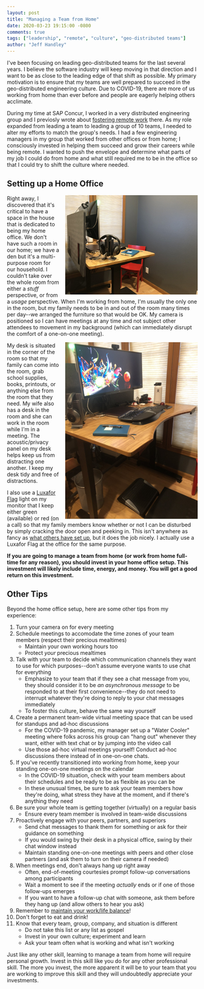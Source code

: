 ```yaml
---
layout: post
title: "Managing a Team from Home"
date: 2020-03-23 19:15:00 -0800
comments: true
tags: ["leadership", "remote", "culture", "geo-distributed teams"]
author: "Jeff Handley"
---
```

I've been focusing on leading geo-distributed teams for the last several years. I believe the software industry will keep moving in that direction and I want to be as close to the leading edge of that shift as possible. My primary motivation is to ensure that my teams are well prepared to succeed in the geo-distributed engineering culture. Due to COVID-19, there are more of us working from home than ever before and people are eagerly helping others acclimate.

During my time at SAP Concur, I worked in a very distributed engineering group and I previosly wrote about [fostering remote work](https://jeffhandley.com/2018-10-21/fostering-remote-work) there. As my role expanded from leading a team to leading a group of 10 teams, I needed to alter my efforts to match the group's needs. I had a few engineering managers in my group that worked from other offices or from home; I consciously invested in helping them succeed and grow their careers while being remote. I wanted to push the envelope and determine what parts of my job I could do from home and what still required me to be in the office so that I could try to shift the culture where needed.

## Setting up a Home Office

<img src="/img/postimages/2020-03-23-managing-a-team-from-home/home-office-desk-back.jpg" style="float:right; margin-left: 1em; width: 350px;" alt="My desk is situated in the corner of the room" />

Right away, I discovered that it's critical to have a space in the house that is dedicated to being my home office. We don't have such a room in our home; we have a den but it's a multi-purpose room for our household. I couldn't take over the whole room from either a _stuff_ perspective, or from a _usage_ perspective. When I'm working from home, I'm usually the only one in the room, but my family needs to be in and out of the room many times per day--we arranged the furniture so that would be OK. My camera is positioned so I can have meetings at any time and not subject other attendees to movement in my background (which can immediately disrupt the comfort of a one-on-one meeting).

<img src="/img/postimages/2020-03-23-managing-a-team-from-home/home-office-desk-front.jpg" style="float:right; margin-left: 1em; width: 350px;" alt="I keep my desk tidy and free of distractions" />

My desk is situated in the corner of the room so that my family can come into the room, grab school supplies, books, printouts, or anything else from the room that they need. My wife also has a desk in the room and she can work in the room while I'm in a meeting. The acoustic/privacy panel on my desk helps keep us from distracting one another. I keep my desk tidy and free of distractions.

I also use a [Luxafor Flag](https://luxafor.com/flag-usb-busylight-availability-indicator/) light on my monitor that I keep either green (available) or red (on a call) so that my family members know whether or not I can be disturbed by simply cracking the door open and peeking in. This isn't anywhere as fancy as [what others have set up](https://www.hanselman.com/blog/IsDaddyOnACallABusyLightPresenceIndicatorForLyncForMyHomeOffice.aspx), but it does the job nicely. I actually use a Luxafor Flag at the office for the same purpose.

**If you are going to manage a team from home (or work from home full-time for any reason), you should invest in your home office setup. This investment will likely include time, energy, and money. You will get a good return on this investment.**

## Other Tips

Beyond the home office setup, here are some other tips from my experience:

1. Turn your camera on for every meeting
1. Schedule meetings to accomodate the time zones of your team members (respect their precious mealtimes)
    * Maintain your own working hours too
    * Protect *your* precious mealtimes
1. Talk with your team to decide which communication channels they want to use for which purposes--don't assume everyone wants to use chat for everything
    * Emphasize to your team that if they see a chat message from you, they should consider it to be _an asynchronous message_ to be responded to at their first convenience--they do not need to interrupt whatever they're doing to reply to your chat messages immediately
    * To foster this culture, behave the same way yourself
1. Create a permanent team-wide virtual meeting space that can be used for standups and ad-hoc discussions
    * For the COVID-19 pandemic, my manager set up a "Water Cooler" meeting where folks across his group can "hang out" whenever they want, either with text chat or by jumping into the video call
    * Use those ad-hoc virtual meetings yourself! Conduct ad-hoc discussions there instead of in one-on-one chats.
1. If you've recently transitioned into working from home, keep your standing one-on-one meetings on the calendar
    * In the COVID-19 situation, check with your team members about their schedules and be ready to be as flexible as you can be
    * In these unusual times, be sure to ask your team members how they're doing, what stress they have at the moment, and if there's anything they need
1. Be sure your whole team is getting together (virtually) on a regular basis
    * Ensure every team member is involved in team-wide discussions
1. Proactively engage with your peers, partners, and superiors
    * Send chat messages to thank them for something or ask for their guidance on something
    * If you would swing by their desk in a physical office, swing by their chat window instead
    * Maintain standing one-on-one meetings with peers and other close partners (and ask them to turn on their camera if needed)
1. When meetings end, don't always hang up right away
    * Often, end-of-meeting courtesies prompt follow-up conversations among participants
    * Wait a moment to see if the meeting _actually_ ends or if one of those follow-ups emerges
    * If you want to have a follow-up chat with someone, ask them before they hang up (and allow others to hear you ask)
1. Remember to [maintain your work/life balance](https://jeffhandley.com/2020-01-10/work-life-balance)!
1. Don't forget to eat and drink!
1. Know that every team, group, company, and situation is different
    * Do not take this list or any list as gospel
    * Invest in your own culture; experiment and learn
    * Ask your team often what is working and what isn't working

Just like any other skill, learning to manage a team from home will require personal growth. Invest in this skill like you do for any other professional skill. The more you invest, the more apparent it will be to your team that you are working to improve this skill and they will undoubtedly appreciate your investments.
